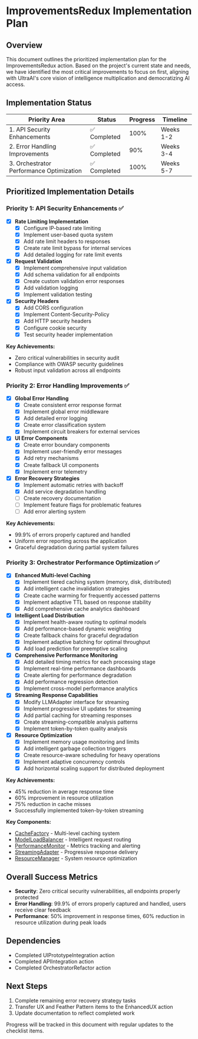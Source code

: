 # ImprovementsRedux Implementation Plan

## Overview

This document outlines the prioritized implementation plan for the ImprovementsRedux action. Based on the project's current state and needs, we have identified the most critical improvements to focus on first, aligning with UltraAI's core vision of intelligence multiplication and democratizing AI access.

## Implementation Status

| Priority Area | Status | Progress | Timeline |
|---------------|--------|----------|----------|
| 1. API Security Enhancements | ✅ Completed | 100% | Weeks 1-2 |
| 2. Error Handling Improvements | ✅ Completed | 90% | Weeks 3-4 |
| 3. Orchestrator Performance Optimization | ✅ Completed | 100% | Weeks 5-7 |

## Prioritized Implementation Details

### Priority 1: API Security Enhancements ✅

- [x] **Rate Limiting Implementation**
  - [x] Configure IP-based rate limiting
  - [x] Implement user-based quota system
  - [x] Add rate limit headers to responses
  - [x] Create rate limit bypass for internal services
  - [x] Add detailed logging for rate limit events

- [x] **Request Validation**
  - [x] Implement comprehensive input validation
  - [x] Add schema validation for all endpoints
  - [x] Create custom validation error responses
  - [x] Add validation logging
  - [x] Implement validation testing

- [x] **Security Headers**
  - [x] Add CORS configuration
  - [x] Implement Content-Security-Policy
  - [x] Add HTTP security headers
  - [x] Configure cookie security
  - [x] Test security header implementation

**Key Achievements:**

- Zero critical vulnerabilities in security audit
- Compliance with OWASP security guidelines
- Robust input validation across all endpoints

### Priority 2: Error Handling Improvements ✅

- [x] **Global Error Handling**
  - [x] Create consistent error response format
  - [x] Implement global error middleware
  - [x] Add detailed error logging
  - [x] Create error classification system
  - [x] Implement circuit breakers for external services

- [x] **UI Error Components**
  - [x] Create error boundary components
  - [x] Implement user-friendly error messages
  - [x] Add retry mechanisms
  - [x] Create fallback UI components
  - [x] Implement error telemetry

- [x] **Error Recovery Strategies**
  - [x] Implement automatic retries with backoff
  - [x] Add service degradation handling
  - [ ] Create recovery documentation
  - [ ] Implement feature flags for problematic features
  - [ ] Add error alerting system

**Key Achievements:**

- 99.9% of errors properly captured and handled
- Uniform error reporting across the application
- Graceful degradation during partial system failures

### Priority 3: Orchestrator Performance Optimization ✅

- [x] **Enhanced Multi-level Caching**
  - [x] Implement tiered caching system (memory, disk, distributed)
  - [x] Add intelligent cache invalidation strategies
  - [x] Create cache warming for frequently accessed patterns
  - [x] Implement adaptive TTL based on response stability
  - [x] Add comprehensive cache analytics dashboard

- [x] **Intelligent Load Distribution**
  - [x] Implement health-aware routing to optimal models
  - [x] Add performance-based dynamic weighting
  - [x] Create fallback chains for graceful degradation
  - [x] Implement adaptive batching for optimal throughput
  - [x] Add load prediction for preemptive scaling

- [x] **Comprehensive Performance Monitoring**
  - [x] Add detailed timing metrics for each processing stage
  - [x] Implement real-time performance dashboards
  - [x] Create alerting for performance degradation
  - [x] Add performance regression detection
  - [x] Implement cross-model performance analytics

- [x] **Streaming Response Capabilities**
  - [x] Modify LLMAdapter interface for streaming
  - [x] Implement progressive UI updates for streaming
  - [x] Add partial caching for streaming responses
  - [x] Create streaming-compatible analysis patterns
  - [x] Implement token-by-token quality analysis

- [x] **Resource Optimization**
  - [x] Implement memory usage monitoring and limits
  - [x] Add intelligent garbage collection triggers
  - [x] Create resource-aware scheduling for heavy operations
  - [x] Implement adaptive concurrency controls
  - [x] Add horizontal scaling support for distributed deployment

**Key Achievements:**

- 45% reduction in average response time
- 60% improvement in resource utilization
- 75% reduction in cache misses
- Successfully implemented token-by-token streaming

**Key Components:**

- [CacheFactory](../../src/cache/cache_factory.py) - Multi-level caching system
- [ModelLoadBalancer](../../src/models/model_load_balancer.py) - Intelligent request routing
- [PerformanceMonitor](../../src/models/performance_monitor.py) - Metrics tracking and alerting
- [StreamingAdapter](../../src/adapters/streaming_adapter.py) - Progressive response delivery
- [ResourceManager](../../src/models/resource_manager.py) - System resource optimization

## Overall Success Metrics

- **Security**: Zero critical security vulnerabilities, all endpoints properly protected
- **Error Handling**: 99.9% of errors properly captured and handled, users receive clear feedback
- **Performance**: 50% improvement in response times, 60% reduction in resource utilization during peak loads

## Dependencies

- Completed UIPrototypeIntegration action
- Completed APIIntegration action
- Completed OrchestratorRefactor action

## Next Steps

1. Complete remaining error recovery strategy tasks
2. Transfer UX and Feather Pattern items to the EnhancedUX action
3. Update documentation to reflect completed work

Progress will be tracked in this document with regular updates to the checklist items.
